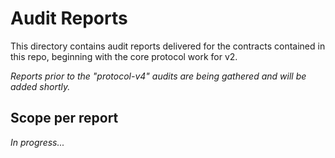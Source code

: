 # Audit Reports

This directory contains audit reports delivered for the contracts contained in this repo, beginning with the core protocol work for v2.

_Reports prior to the "protocol-v4" audits are being gathered and will be added shortly._

## Scope per report

_In progress..._
